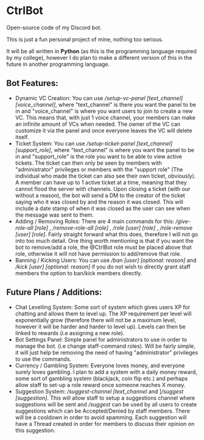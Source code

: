 # CtrlBot

Open-source code of my Discord bot.

This is just a fun personal project of mine, nothing too serious.

It will be all written in <b>Python</b> (as this is the programming language required by my college), however I do plan to make a different version of this in the future in another programming language. 


## Bot Features:
- Dynamic VC Creation: You can use */setup-vc-panel [text_channel] [voice_channel]*, where "text_channel" is there you want the panel to be in and "voice_channel" is where you want users to join to create a new VC. This means that, with just 1 voice channel, your members can make an infinite amount of VCs when needed. The owner of the VC can customize it via the panel and once everyone leaves the VC will delete itself.
- Ticket System: You can use */setup-ticket-panel [text_channel] [support_role]*, where "text_channel" is where you want the panel to be in and "support_role" is the role you want to be able to view active tickets. The ticket can then only be seen by members with "administrator" privileges or members with the "support role" (The individual who made the ticket can also see their own ticket, obviously). A member can have up to 1 active ticket at a time, meaning that they cannot flood the server with channels. Upon closing a ticket (with our without a reason), the bot will send a DM to the creator of the ticket saying who it was closed by and the reason it was closed. This will include a date stamp of when it was closed as the user can see when the message was sent to them.
- Adding / Removing Roles: There are 4 main commands for this: */give-role-all [role]* , */remove-role-all [role]* , */role [user] [role]* , */role-remove [user] [role]*. Fairly straight forward what this does, therefore I will not go into too much detail. One thing worth mentioning is that if you want the bot to remove/add a role, the @CtrlBot role must be placed above that role, otherwise it will not have permission to add/remove that role.
- Banning / Kicking Users: You can use */ban [user] [optional: reason]* and */kick [user] [optional: reason]* if you do not wish to directly grant staff members the option to ban/kick members directly.

## Future Plans / Additions:
- Chat Levelling System: Some sort of system which gives users XP for chatting and allows them to level up. The XP requirement per level will exponentially grow (therefore there will not be a maximum level, however it will be harder and harder to level up). Levels can then be linked to rewards (i.e assigning a new role).
- Bot Settings Panel: Simple panel for administrators to use in order to manage the bot. (i.e change staff-command roles). Will be fairly simple, it will just help be removing the need of having "administrator" privileges to use the commands.
- Currency / Gambling System: Everyone loves money, and everyone surely loves gambling. I plan to add a system with a daily money reward, some sort of gambling system (blackjack, coin flip etc.) and perhaps allow staff to set-up a role reward once someone reaches X money.
- Suggestion System: */suggest-channel [text_channel* and ]*/suggest [suggestion]*. This will allow staff to setup a suggestions channel where suggestions will be sent and */suggest* can be used by all users to create suggestions which can be Accepted/Denied by staff members. There will be a cooldown in order to avoid spamming. Each suggestion will have a Thread created in order for members to discuss their opinion on this suggestion.
